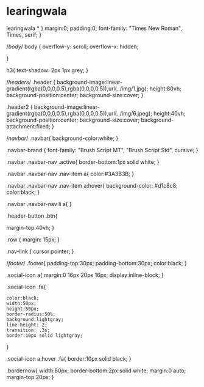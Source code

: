 # learingwala
learingwala
  *
  }
  margin:0;
	padding:0;
        font-family: "Times New Roman", Times, serif;
}

/*body*/
body
{
	overflow-y: scroll;
	overflow-x: hidden;
        
}

h3{
    text-shadow: 2px 1px grey;
}

/*headers*/
.header
{
	background-image:linear-gradient(rgba(0,0,0,0.5),rgba(0,0,0,0.5)),url(../img/1.jpg);
	height:80vh;
	background-position:center;
	background-size:cover;
}

.header2
{
	background-image:linear-gradient(rgba(0,0,0,0.5),rgba(0,0,0,0.5)),url(../img/6.jpeg);
	height:40vh;
	background-position:center;
	background-size:cover;
	background-attachment:fixed;
}


/*navbar*/
.navbar{
	background-color:white;
}

.navbar-brand {
font-family: "Brush Script MT", "Brush Script Std", cursive;
}

.navbar .navbar-nav .active{
	border-bottom:1px solid  white;
}

.navbar .navbar-nav .nav-item a{
	color:#3A3B3B;
}

.navbar .navbar-nav .nav-item a:hover{
	background-color: #d1c8c8;
	color:black;
}

.navbar .navbar-nav  li a{
}



.header-button .btn{
    
margin-top:40vh;
}


.row {
  margin: 15px;
}

.nav-link {
	cursor:pointer;
}

/*footer*/
.footer{
padding-top:30px;
padding-bottom:30px;
color:black;
}

.social-icon a{
	margin:0 16px 20px 16px;
	display:inline-block;
}

.social-icon .fa{

	color:black;
	width:50px;
	height:50px;
	border-radius:50%;
	background:lightgray;
	line-height: 2;
	transition: .3s;
	border:10px solid lightgray;
}

.social-icon a:hover .fa{
	border:10px solid black;
}

.bordernow{
	width:80px;
	border-bottom:2px solid white;
	margin:0 auto;
	margin-top:20px;
}





